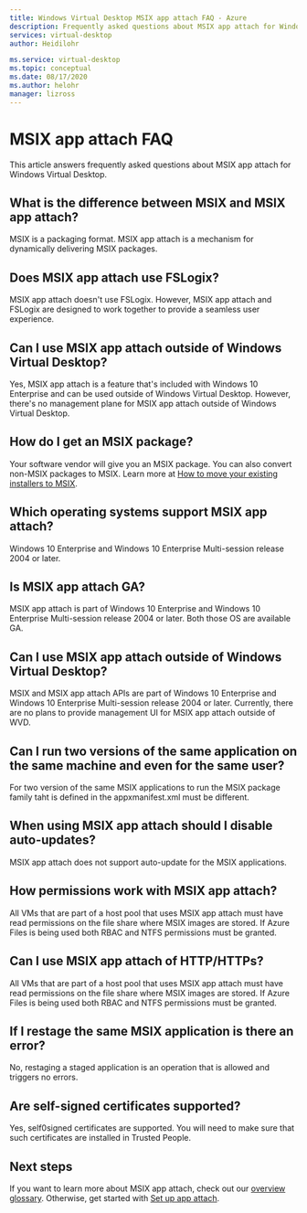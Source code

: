 ```yaml
---
title: Windows Virtual Desktop MSIX app attach FAQ - Azure
description: Frequently asked questions about MSIX app attach for Windows Virtual Desktop.
services: virtual-desktop
author: Heidilohr

ms.service: virtual-desktop
ms.topic: conceptual
ms.date: 08/17/2020
ms.author: helohr
manager: lizross
---
```


# MSIX app attach FAQ

This article answers frequently asked questions about MSIX app attach for Windows Virtual Desktop.

## What is the difference between MSIX and MSIX app attach?

MSIX is a packaging format. MSIX app attach is a mechanism for dynamically delivering MSIX packages.

## Does MSIX app attach use FSLogix?

MSIX app attach doesn't use FSLogix. However, MSIX app attach and FSLogix are designed to work together to provide a seamless user experience.

## Can I use MSIX app attach outside of Windows Virtual Desktop?

Yes, MSIX app attach is a feature that's included with Windows 10 Enterprise and can be used outside of Windows Virtual Desktop. However, there's no management plane for MSIX app attach outside of Windows Virtual Desktop.

## How do I get an MSIX package?

Your software vendor will give you an MSIX package. You can also convert non-MSIX packages to MSIX. Learn more at [How to move your existing installers to MSIX](/windows/msix/packaging-tool/create-an-msix-overview#how-to-move-your-existing-installers-to-msix).

## Which operating systems support MSIX app attach?

Windows 10 Enterprise and Windows 10 Enterprise Multi-session release 2004 or later.

## Is MSIX app attach GA?

MSIX app attach is part of Windows 10 Enterprise and Windows 10 Enterprise Multi-session release 2004 or later. Both those OS are available GA. 

## Can I use MSIX app attach outside of Windows Virtual Desktop?

MSIX and MSIX app attach APIs are part of Windows 10 Enterprise and Windows 10 Enterprise Multi-session release 2004 or later. Currently, there are no plans to provide management UI for MSIX app attach outside of WVD.

## Can I run two versions of the same application on the same machine and even for the same user?

For two version of the same MSIX applications to run the MSIX package family taht is defined in the appxmanifest.xml must be different.

## When using MSIX app attach should I disable auto-updates?

MSIX app attach does not support auto-update for the MSIX applications.

## How permissions work with MSIX app attach?

All VMs that are part of a host pool that uses MSIX app attach must have read permissions on the file share where MSIX images are stored. If Azure Files is being used both RBAC and NTFS permissions must be granted.

## Can I use MSIX app attach of HTTP/HTTPs?

All VMs that are part of a host pool that uses MSIX app attach must have read permissions on the file share where MSIX images are stored. If Azure Files is being used both RBAC and NTFS permissions must be granted.

## If I restage the same MSIX application is there an error?

No, restaging a staged application is an operation that is allowed and triggers no errors.

## Are self-signed certificates supported?

Yes, self0signed certificates are supported. You will need to make sure that such certificates are installed in Trusted People.


## Next steps

If you want to learn more about MSIX app attach, check out our [overview](what-is-app-attach.md) [glossary](app-attach-glossary.md). Otherwise, get started with [Set up app attach](app-attach.md).
